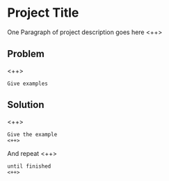 # Project Title

One Paragraph of project description goes here
<++>

## Problem

<++>

```
Give examples
```

## Solution

<++>

```
Give the example
<++>
```

And repeat
<++>

```
until finished
<++>
```
